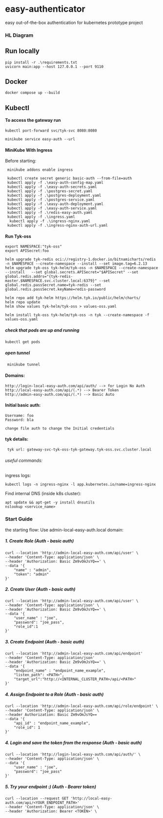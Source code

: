 # easy-authenticator
easy out-of-the-box authentication for kubernetes prototype project

### HL Diagram


## Run locally
```
pip install -r .\requirements.txt  
uvicorn main:app --host 127.0.0.1 --port 9110
```

## Docker
```
docker compose up --build
```


## Kubectl
#### To access the gateway run
```
kubectl port-forward svc/tyk-svc 8080:8080

minikube service easy-auth --url
```


#### MiniKube With Ingress

Before starting:
```commandline
 minikube addons enable ingress
```

```commandline
 kubectl create secret generic basic-auth --from-file=auth
 kubectl apply -f .\easy-auth-config-map.yaml
 kubectl apply -f .\easy-auth-secrets.yaml
 kubectl apply -f .\postgres-secret.yaml
 kubectl apply -f .\postgres-deployment.yaml
 kubectl apply -f .\postgres-service.yaml
 kubectl apply -f .\easy-auth-deployment.yaml
 kubectl apply -f .\easy-auth-service.yaml
 kubectl apply -f .\redis-easy-auth.yaml
 kubectl apply -f .\ingress.yaml
  kubectl apply -f .\ingress-nginx.yaml
 kubectl apply -f .\ingress-nginx-auth-url.yaml
```

#### Run Tyk-oss
```commandline
export NAMESPACE:"tyk-oss"
export APISecret:foo

helm upgrade tyk-redis oci://registry-1.docker.io/bitnamicharts/redis -n $NAMESPACE --create-namespace --install --set image.tag=6.2.13
helm upgrade tyk-oss tyk-helm/tyk-oss -n $NAMESPACE --create-namespace --install   --set global.secrets.APISecret="$APISecret" --set global.redis.addrs="{tyk-redis-master.$NAMESPACE.svc.cluster.local:6379}" --set global.redis.passSecret.name=tyk-redis --set global.redis.passSecret.keyName=redis-password
 
helm repo add tyk-helm https://helm.tyk.io/public/helm/charts/
helm repo update
helm show values tyk-helm/tyk-oss > values-oss.yaml 

helm install tyk-oss tyk-helm/tyk-oss -n tyk --create-namespace -f values-oss.yaml

```

##### check that pods are up and running
```commandline
kubectl get pods
```

##### open tunnel
```commandline
 minikube tunnel
```

#### Domains:
```text
http://login-local-easy-auth.com/api/auth/ --> for Login No Auth
http://local-easy-auth.com/api/(.*) --> Bearer Token
http://admin-easy-auth.com/api/(.*) --> Basic Auto
```

#### Initial basic auth:
```text
Username: foo
Password: bla

change file auth to change the Initial credentials
```

#### tyk details:
```text
 tyk url: gateway-svc-tyk-oss-tyk-gateway.tyk-oss.svc.cluster.local
```

###### useful commands:

ingress logs:
```commandline
kubectl logs -n ingress-nginx -l app.kubernetes.io/name=ingress-nginx
```

Find internal DNS (inside k8s cluster):
```commandline
apt update && apt-get -y install dnsutils
nslookup <service_name>
```

### Start Guide
the starting flow:
Use admin-local-easy-auth.local domain:

##### 1. Create Role  (Auth - basic auth)
```commandline
curl --location 'http://admin-local-easy-auth.com/api/user' \
--header 'Content-Type: application/json' \
--header 'Authorization: Basic Zm9vOmJsYQ==' \
--data '{
    "name" : "admin",
    "token": "admin"
}'
```

##### 2. Create User (Auth - basic auth)
```commandline
curl --location 'http://admin-local-easy-auth.com/api/user' \
--header 'Content-Type: application/json' \
--header 'Authorization: Basic Zm9vOmJsYQ==' \
--data '{
    "user_name" : "joe",
    "password": "joe_pass",
    "role_id":1
}'
```

##### 3. Create Endpoint (Auth - basic auth)
```commandline
curl --location 'http://admin-local-easy-auth.com/api/endpoint' 
--header 'Content-Type: application/json' 
--header 'Authorization: Basic Zm9vOmJsYQ==' \
--data '{
    "endpoint_name" : "endpoint_name_example",
    "listen_path": <PATH>",
    "target_url":"http://<INTERNAL_CLUSTER_PATH>/api/<PATH>"
}'
```

##### 4. Assign Endpoint to a Role (Auth - basic auth)
```commandline
curl --location 'http://admin-local-easy-auth.com/api/role/endpoint' \
--header 'Content-Type: application/json' \
--header Authorization: Basic Zm9vOmJsYQ==
--data '{
    "api_id" : "endpoint_name_example",
    "role_id": 1
}'
```

##### 4. Login and save the token from the response (Auth - basic auth)
```commandline
curl --location 'http://login-local-easy-auth.com/api/auth/' \
--header 'Content-Type: application/json' \
--data '{
    "user_name" : "joe",
    "password": "joe_pass"
}'
```

##### 5. Try your endpoint :) (Auth - Bearer token)
```commandline
curl --location --request GET 'http://local-easy-auth.com/api/<YOUR_ENDPOINT_PATH>' 
--header 'Content-Type: application/json' \
--header 'Authorization: Bearer <TOKEN>' \
```